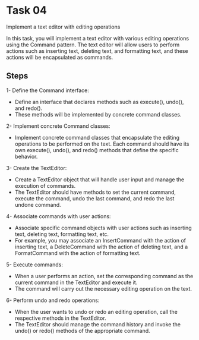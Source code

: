 # Task 04

Implement a text editor with editing operations

In this task, you will implement a text editor with various editing operations using the Command pattern. The text editor will allow users to perform actions such as inserting text, deleting text, and formatting text, and these actions will be encapsulated as commands.


## Steps

1- Define the Command interface:

* Define an interface that declares methods such as execute(), undo(), and redo(). 
* These methods will be implemented by concrete command classes.

2- Implement concrete Command classes:

* Implement concrete command classes that encapsulate the editing operations to be performed on the text. Each command should have its own execute(), undo(), and redo() methods that define the specific behavior.

3- Create the TextEditor:

* Create a TextEditor object that will handle user input and manage the execution of commands. 
* The TextEditor should have methods to set the current command, execute the command, undo the last command, and redo the last undone command.

4- Associate commands with user actions:

* Associate specific command objects with user actions such as inserting text, deleting text, formatting text, etc. 
* For example, you may associate an InsertCommand with the action of inserting text, a DeleteCommand with the action of deleting text, and a FormatCommand with the action of formatting text.

5- Execute commands:

* When a user performs an action, set the corresponding command as the current command in the TextEditor and execute it. 
* The command will carry out the necessary editing operation on the text.

6- Perform undo and redo operations:

* When the user wants to undo or redo an editing operation, call the respective methods in the TextEditor. 
* The TextEditor should manage the command history and invoke the undo() or redo() methods of the appropriate command.
